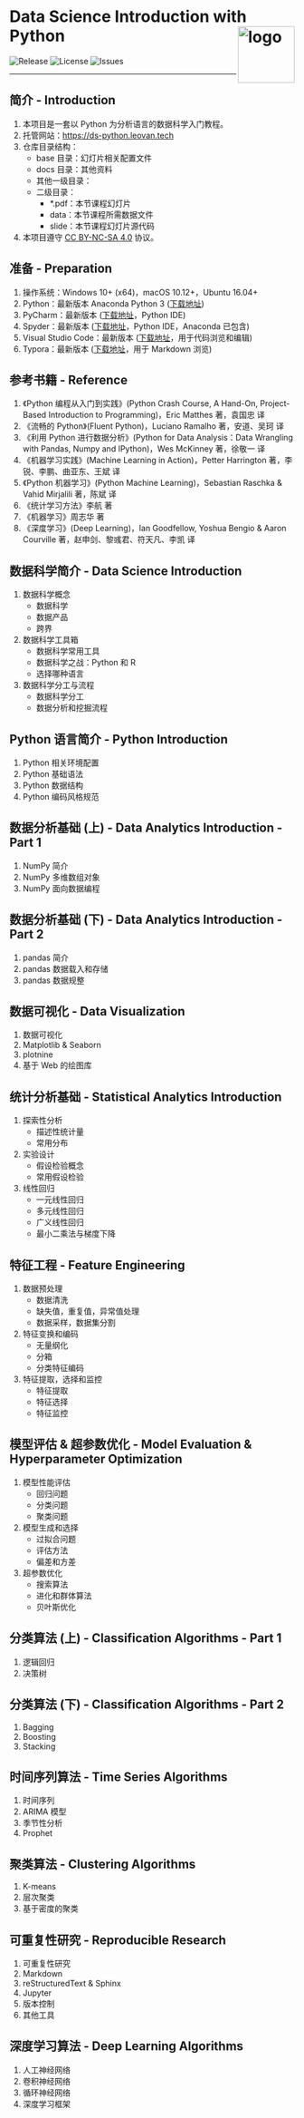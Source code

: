 # Data Science Introduction with Python <img src="docs/images/web/data-science-introduction-with-python.png" align="right" alt="logo" height = "100" style = "border: none; float: right;">

![Release](https://img.shields.io/github/release/leovan/data-science-introduction-with-python.svg)
![License](https://img.shields.io/badge/license-CC%20BY--NC--SA%204.0-blue.svg)
![Issues](https://img.shields.io/github/issues/leovan/data-science-introduction-with-python.svg)

---

## 简介 - Introduction

1. 本项目是一套以 Python 为分析语言的数据科学入门教程。
2. 托管网站：https://ds-python.leovan.tech
3. 仓库目录结构：
   - base 目录：幻灯片相关配置文件
   - docs 目录：其他资料
   - 其他一级目录：
   - 二级目录：
     - *.pdf：本节课程幻灯片
     - data：本节课程所需数据文件
     - slide：本节课程幻灯片源代码
4. 本项目遵守 [CC BY-NC-SA 4.0](http://creativecommons.org/licenses/by-nc-sa/4.0/) 协议。

## 准备 - Preparation

1. 操作系统：Windows 10+ (x64)，macOS 10.12+，Ubuntu 16.04+
2. Python：最新版本 Anaconda Python 3 ([下载地址](https://www.anaconda.com/download/))
3. PyCharm：最新版本 ([下载地址](https://www.jetbrains.com/pycharm/)，Python IDE)
4. Spyder：最新版本 ([下载地址](https://www.spyder-ide.org/)，Python IDE，Anaconda 已包含)
5. Visual Studio Code：最新版本 ([下载地址](https://code.visualstudio.com/)，用于代码浏览和编辑)
6. Typora：最新版本 ([下载地址](http://typora.io/)，用于 Markdown 浏览)

## 参考书籍 - Reference

1. 《Python 编程从入门到实践》(Python Crash Course, A Hand-On, Project-Based Introduction to Programming)，Eric Matthes 著，袁国忠 译
2. 《流畅的 Python》(Fluent Python)，Luciano Ramalho 著，安道、吴珂 译
3. 《利用 Python 进行数据分析》(Python for Data Analysis：Data Wrangling with Pandas, Numpy and IPython)，Wes McKinney 著，徐敬一 译
4. 《机器学习实践》(Machine Learning in Action)，Petter Harrington 著，李锐、李鹏、曲亚东、王斌 译
5. 《Python 机器学习》(Python Machine Learning)，Sebastian Raschka & Vahid Mirjalili 著，陈斌 译
6. 《统计学习方法》李航 著
7. 《机器学习》周志华 著
8. 《深度学习》(Deep Learning)，Ian Goodfellow, Yoshua Bengio & Aaron Courville 著，赵申剑、黎彧君、符天凡、李凯 译

## 数据科学简介 - Data Science Introduction

1. 数据科学概念
   - 数据科学
   - 数据产品
   - 跨界
2. 数据科学工具箱
   - 数据科学常用工具
   - 数据科学之战：Python 和 R
   - 选择哪种语言
3. 数据科学分工与流程
   - 数据科学分工
   - 数据分析和挖掘流程

## Python 语言简介 - Python Introduction

1. Python 相关环境配置
2. Python 基础语法
3. Python 数据结构
4. Python 编码风格规范

## 数据分析基础 (上) - Data Analytics Introduction - Part 1

1. NumPy 简介
2. NumPy 多维数组对象
3. NumPy 面向数据编程

## 数据分析基础 (下) - Data Analytics Introduction - Part 2

1. pandas 简介
2. pandas 数据载入和存储
3. pandas 数据规整

## 数据可视化 - Data Visualization

1. 数据可视化
2. Matplotlib & Seaborn
3. plotnine
4. 基于 Web 的绘图库

## 统计分析基础 - Statistical Analytics Introduction

1. 探索性分析
   - 描述性统计量
   - 常用分布
2. 实验设计
   - 假设检验概念
   - 常用假设检验
3. 线性回归
   - 一元线性回归
   - 多元线性回归
   - 广义线性回归
   - 最小二乘法与梯度下降

## 特征工程 - Feature Engineering

1. 数据预处理
   - 数据清洗
   - 缺失值，重复值，异常值处理
   - 数据采样，数据集分割
2. 特征变换和编码
   - 无量纲化
   - 分箱
   - 分类特征编码
3. 特征提取，选择和监控
   - 特征提取
   - 特征选择
   - 特征监控

## 模型评估 & 超参数优化 - Model Evaluation & Hyperparameter Optimization

1. 模型性能评估
   - 回归问题
   - 分类问题
   - 聚类问题
2. 模型生成和选择
   - 过拟合问题
   - 评估方法
   - 偏差和方差
3. 超参数优化
   - 搜索算法
   - 进化和群体算法
   - 贝叶斯优化

## 分类算法 (上) - Classification Algorithms - Part 1

1. 逻辑回归
2. 决策树

## 分类算法 (下) - Classification Algorithms - Part 2

1. Bagging
2. Boosting
3. Stacking

## 时间序列算法 - Time Series Algorithms

1. 时间序列
2. ARIMA 模型
3. 季节性分析
4. Prophet

## 聚类算法 - Clustering Algorithms

1. K-means
2. 层次聚类
3. 基于密度的聚类

## 可重复性研究 - Reproducible Research

1. 可重复性研究
2. Markdown
3. reStructuredText & Sphinx
4. Jupyter
5. 版本控制
6. 其他工具

## 深度学习算法 - Deep Learning Algorithms

1. 人工神经网络
2. 卷积神经网络
3. 循环神经网络
4. 深度学习框架
